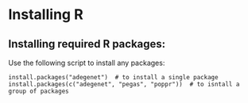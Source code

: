 Installing R
===================

Installing required R packages:
-----

Use the following script to install any packages:

```
install.packages("adegenet")  # to install a single package
install.packages(c("adegenet", "pegas", "poppr"))  # to isntall a group of packages
```





